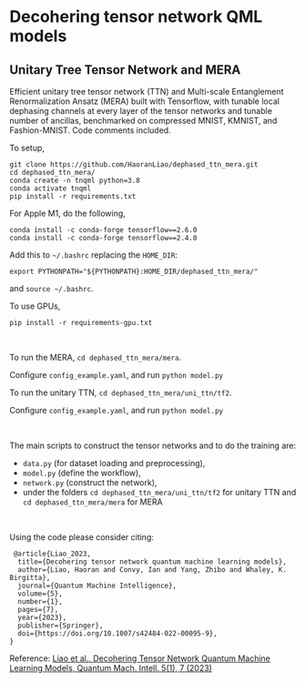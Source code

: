 # Decohering tensor network QML models
## Unitary Tree Tensor Network and MERA



Efficient unitary tree tensor network (TTN) and Multi-scale Entanglement Renormalization Ansatz (MERA) built with Tensorflow, with tunable local dephasing channels at every layer of the tensor networks and tunable number of ancillas, benchmarked on compressed MNIST, KMNIST, and Fashion-MNIST. Code comments included.

To setup, 
```
git clone https://github.com/HaoranLiao/dephased_ttn_mera.git
cd dephased_ttn_mera/
conda create -n tnqml python=3.8
conda activate tnqml
pip install -r requirements.txt
```
For Apple M1, do the following,
```
conda install -c conda-forge tensorflow==2.6.0
conda install -c conda-forge tensorflow==2.4.0
```

Add this to ```~/.bashrc``` replacing the ```HOME_DIR```:

```export PYTHONPATH="${PYTHONPATH}:HOME_DIR/dephased_ttn_mera/"```

and ```source ~/.bashrc```.


To use GPUs,
```
pip install -r requirements-gpu.txt
```

$~$

To run the MERA,
```cd dephased_ttn_mera/mera```.


Configure ```config_example.yaml```, and run
```python model.py```


To run the unitary TTN,
```cd dephased_ttn_mera/uni_ttn/tf2```.


Configure ```config_example.yaml```, and run
```python model.py```

$~$

The main scripts to construct the tensor networks and to do the training are:
- ```data.py``` (for dataset loading and preprocessing), 
- ```model.py``` (define the workflow), 
- ```network.py``` (construct the network),
- under the folders ```cd dephased_ttn_mera/uni_ttn/tf2``` for unitary TTN and ```cd dephased_ttn_mera/mera``` for MERA

$~$

<!-- {% raw %} -->
Using the code please consider citing:
```
 @article{Liao_2023,
  title={Decohering tensor network quantum machine learning models},
  author={Liao, Haoran and Convy, Ian and Yang, Zhibo and Whaley, K. Birgitta},
  journal={Quantum Machine Intelligence},
  volume={5},
  number={1},
  pages={7},
  year={2023},
  publisher={Springer},
  doi={https://doi.org/10.1007/s42484-022-00095-9},
}
```

Reference: [Liao et al., Decohering Tensor Network Quantum Machine Learning Models, Quantum Mach. Intell. 5(1), 7 (2023)](https://doi.org/10.1007/s42484-022-00095-9)
<!-- {% endraw %} -->
